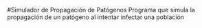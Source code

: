 #Simulador de Propagación de Patógenos 
Programa que simula la propagación de un patógeno al intentar infectar una población